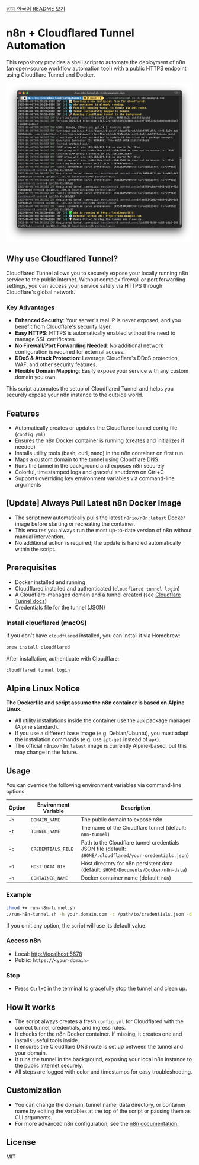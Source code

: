 [🇰🇷 한국어 README 보기](README.ko.md)

# n8n + Cloudflared Tunnel Automation

This repository provides a shell script to automate the deployment of n8n (an open-source workflow automation tool) with a public HTTPS endpoint using Cloudflare Tunnel and Docker.

![n8n + Cloudflared Tunnel Example](n8n-cloudflared-tunnel.png)

## Why use Cloudflared Tunnel?

Cloudflared Tunnel allows you to securely expose your locally running n8n service to the public internet. Without complex firewall or port forwarding settings, you can access your service safely via HTTPS through Cloudflare's global network.

### Key Advantages
- **Enhanced Security**: Your server's real IP is never exposed, and you benefit from Cloudflare's security layer.
- **Easy HTTPS**: HTTPS is automatically enabled without the need to manage SSL certificates.
- **No Firewall/Port Forwarding Needed**: No additional network configuration is required for external access.
- **DDoS & Attack Protection**: Leverage Cloudflare's DDoS protection, WAF, and other security features.
- **Flexible Domain Mapping**: Easily expose your service with any custom domain you own.

This script automates the setup of Cloudflared Tunnel and helps you securely expose your n8n instance to the outside world.

## Features
- Automatically creates or updates the Cloudflared tunnel config file (`config.yml`)
- Ensures the n8n Docker container is running (creates and initializes if needed)
- Installs utility tools (bash, curl, nano) in the n8n container on first run
- Maps a custom domain to the tunnel using Cloudflare DNS
- Runs the tunnel in the background and exposes n8n securely
- Colorful, timestamped logs and graceful shutdown on Ctrl+C
- Supports overriding key environment variables via command-line arguments

## [Update] Always Pull Latest n8n Docker Image

- The script now automatically pulls the latest `n8nio/n8n:latest` Docker image before starting or recreating the container.
- This ensures you always run the most up-to-date version of n8n without manual intervention.
- No additional action is required; the update is handled automatically within the script.

## Prerequisites
- Docker installed and running
- Cloudflared installed and authenticated (`cloudflared tunnel login`)
- A Cloudflare-managed domain and a tunnel created (see [Cloudflare Tunnel docs](https://developers.cloudflare.com/cloudflare-one/connections/connect-apps/))
- Credentials file for the tunnel (JSON)

### Install cloudflared (macOS)
If you don't have `cloudflared` installed, you can install it via Homebrew:

```sh
brew install cloudflared
```

After installation, authenticate with Cloudflare:

```sh
cloudflared tunnel login
```

## Alpine Linux Notice
**The Dockerfile and script assume the n8n container is based on Alpine Linux.**
- All utility installations inside the container use the `apk` package manager (Alpine standard).
- If you use a different base image (e.g. Debian/Ubuntu), you must adapt the installation commands (e.g. use `apt-get` instead of `apk`).
- The official `n8nio/n8n:latest` image is currently Alpine-based, but this may change in the future.

## Usage

You can override the following environment variables via command-line options:

| Option | Environment Variable | Description |
|--------|---------------------|-------------|
| `-h`   | `DOMAIN_NAME`       | The public domain to expose n8n |
| `-t`   | `TUNNEL_NAME`       | The name of the Cloudflare tunnel (default: `n8n-tunnel`) |
| `-c`   | `CREDENTIALS_FILE`  | Path to the Cloudflare tunnel credentials JSON file (default: `$HOME/.cloudflared/your-credentials.json`) |
| `-d`   | `HOST_DATA_DIR`     | Host directory for n8n persistent data (default: `$HOME/Documents/Docker/n8n-data`) |
| `-n`   | `CONTAINER_NAME`    | Docker container name (default: `n8n`) |

### Example

```sh
chmod +x run-n8n-tunnel.sh
./run-n8n-tunnel.sh -h your.domain.com -c /path/to/credentials.json -d /my/data/dir -n my-n8n-container
```

If you omit any option, the script will use its default value.

### Access n8n
- Local: [http://localhost:5678](http://localhost:5678)
- Public: `https://<your-domain>`

### Stop
- Press `Ctrl+C` in the terminal to gracefully stop the tunnel and clean up.

## How it works
- The script always creates a fresh `config.yml` for Cloudflared with the correct tunnel, credentials, and ingress rules.
- It checks for the n8n Docker container. If missing, it creates one and installs useful tools inside.
- It ensures the Cloudflare DNS route is set up between the tunnel and your domain.
- It runs the tunnel in the background, exposing your local n8n instance to the public internet securely.
- All steps are logged with color and timestamps for easy troubleshooting.

## Customization
- You can change the domain, tunnel name, data directory, or container name by editing the variables at the top of the script or passing them as CLI arguments.
- For more advanced n8n configuration, see the [n8n documentation](https://docs.n8n.io/).

## License
MIT

